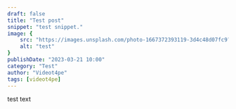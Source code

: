 ```yaml
---
draft: false
title: "Test post"
snippet: "test snippet."
image: {
    src: "https://images.unsplash.com/photo-1667372393119-3d4c48d07fc9?&fit=crop&w=430&h=240",
    alt: "test"
}
publishDate: "2023-03-21 10:00"
category: "Test"
author: "Videot4pe"
tags: [videot4pe]
---
```


test text